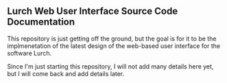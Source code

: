
## Lurch Web User Interface Source Code Documentation

This repository is just getting off the ground, but the goal is for it to be the
implmenetation of the latest design of the web-based user interface for the
software Lurch.

Since I'm just starting this repository, I will not add many details here yet,
but I will come back and add details later.
